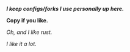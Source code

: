 ***I keep configs/forks I use personally up here.***

**Copy if you like.**

*Oh, and I like rust.*

*I like it a lot.*


<!---
Liam-Malone/Liam-Malone is a ✨ special ✨ repository because its `README.md` (this file) appears on your GitHub profile.
You can click the Preview link to take a look at your changes.
--->

